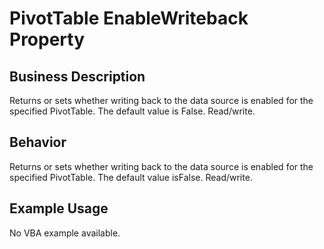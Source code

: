 # PivotTable EnableWriteback Property

## Business Description
Returns or sets whether writing back to the data source is enabled for the specified PivotTable. The default value is False. Read/write.

## Behavior
Returns or sets whether writing back to the data source is enabled for the specified PivotTable. The default value isFalse. Read/write.

## Example Usage
No VBA example available.